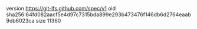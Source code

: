 version https://git-lfs.github.com/spec/v1
oid sha256:64fd082aacf5e4d97c7315bda899e293b473476f146db6d2764eaab9db6023ca
size 11360
